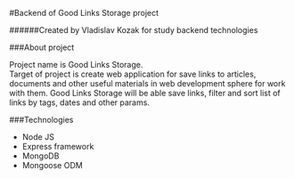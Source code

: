 #Backend of Good Links Storage project
 
######Created by Vladislav Kozak for study backend technologies

###About project

Project name is Good Links Storage. <br>
Target of project is create web application for save links to articles, <br>
documents and other useful materials in web development sphere for work with them.
Good Links Storage will be able save links, filter and sort list of links by tags, dates and other params.

###Technologies
* Node JS
* Express framework
* MongoDB
* Mongoose ODM